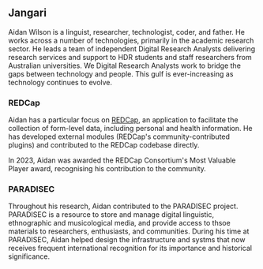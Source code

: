 ## Jangari
<!--
## Badges

[<img src="https://certificates.researchertraining.cloud.edu.au/static/instructor.svg" width="150px" title="Lead R203">](https://certificates.researchertraining.cloud.edu.au/certificate/tyui)


**jangari/jangari** is a ✨ _special_ ✨ repository because its `README.md` (this file) appears on your GitHub profile.

Here are some ideas to get you started:

- 🔭 I’m currently working on ...
- 🌱 I’m currently learning ...
- 👯 I’m looking to collaborate on ...
- 🤔 I’m looking for help with ...
- 💬 Ask me about ...
- 📫 How to reach me: ...
- 😄 Pronouns: ...
- ⚡ Fun fact: ...
-->

Aidan Wilson is a linguist, researcher, technologist, coder, and father. He works across a number of technologies, primarily in the academic research sector. He leads a team of independent Digital Research Analysts delivering research services and support to HDR students and staff researchers from Australian universities. We Digital Research Analysts work to bridge the gaps between technology and people. This gulf is ever-increasing as technology continues to evolve.

### REDCap

Aidan has a particular focus on [REDCap](https://projectredcap.org/), an application to facilitate the collection of form-level data, including personal and health information. He has developed external modules (REDCap's community-contributed plugins) and contributed to the REDCap codebase directly.

In 2023, Aidan was awarded the REDCap Consortium's Most Valuable Player award, recognising his contribution to the community.

### PARADISEC

Throughout his research, Aidan contributed to the PARADISEC project. PARADISEC is a resource to store and manage digital linguistic, ethnographic and musicological media, and provide access to thsoe materials to researchers, enthusiasts, and communities. During his time at PARADISEC, Aidan helped design the infrastructure and systms that now receives frequent international recognition for its importance and historical significance.
